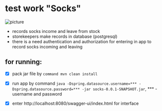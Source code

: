 # **test work "Socks"**
![picture](https://fiverr-res.cloudinary.com/t_main1,q_auto,f_auto/gigs/332034478/original/7e3001346df50408cc372fa3b7db107f9f0d3aba.jpg)
- records socks income and leave from stock
- storekeepers make records in database (postgresql)
- there is a need authentication and authorization for entering in app to record socks incoming and leaving

## for running:
- [X] pack jar file by ```command mvn clean install```
- [X] run app by command ```java -Dspring.datasource.username=*** -Dspring.datasource.password=*** -jar socks-0.0.1-SNAPSHOT.jar```, *** - username and password
- [X] enter http://localhost:8080/swagger-ui/index.html for interface 

